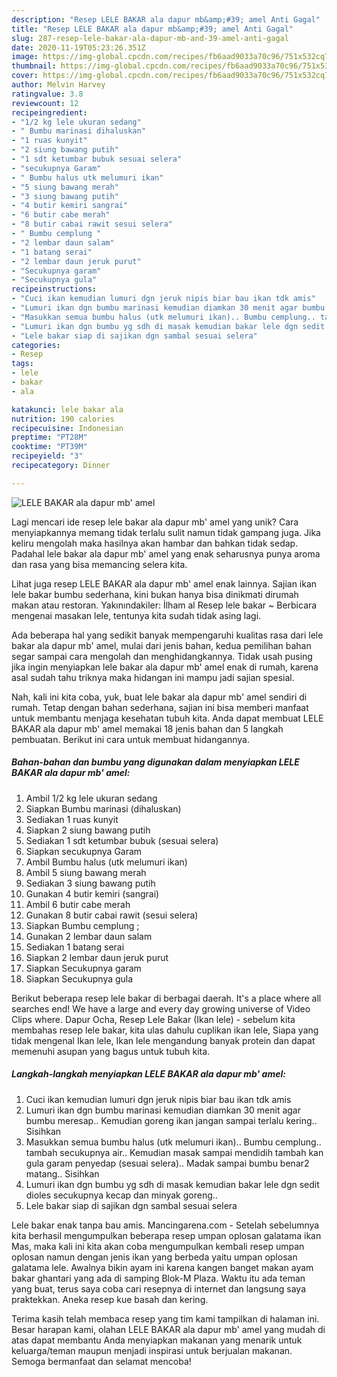 ```yaml
---
description: "Resep LELE BAKAR ala dapur mb&amp;#39; amel Anti Gagal"
title: "Resep LELE BAKAR ala dapur mb&amp;#39; amel Anti Gagal"
slug: 287-resep-lele-bakar-ala-dapur-mb-and-39-amel-anti-gagal
date: 2020-11-19T05:23:26.351Z
image: https://img-global.cpcdn.com/recipes/fb6aad9033a70c96/751x532cq70/lele-bakar-ala-dapur-mb-amel-foto-resep-utama.jpg
thumbnail: https://img-global.cpcdn.com/recipes/fb6aad9033a70c96/751x532cq70/lele-bakar-ala-dapur-mb-amel-foto-resep-utama.jpg
cover: https://img-global.cpcdn.com/recipes/fb6aad9033a70c96/751x532cq70/lele-bakar-ala-dapur-mb-amel-foto-resep-utama.jpg
author: Melvin Harvey
ratingvalue: 3.8
reviewcount: 12
recipeingredient:
- "1/2 kg lele ukuran sedang"
- " Bumbu marinasi dihaluskan"
- "1 ruas kunyit"
- "2 siung bawang putih"
- "1 sdt ketumbar bubuk sesuai selera"
- "secukupnya Garam"
- " Bumbu halus utk melumuri ikan"
- "5 siung bawang merah"
- "3 siung bawang putih"
- "4 butir kemiri sangrai"
- "6 butir cabe merah"
- "8 butir cabai rawit sesui selera"
- " Bumbu cemplung "
- "2 lembar daun salam"
- "1 batang serai"
- "2 lembar daun jeruk purut"
- "Secukupnya garam"
- "Secukupnya gula"
recipeinstructions:
- "Cuci ikan kemudian lumuri dgn jeruk nipis biar bau ikan tdk amis"
- "Lumuri ikan dgn bumbu marinasi kemudian diamkan 30 menit agar bumbu meresap.. Kemudian goreng ikan jangan sampai terlalu kering.. Sisihkan"
- "Masukkan semua bumbu halus (utk melumuri ikan).. Bumbu cemplung.. tambah secukupnya air.. Kemudian masak sampai mendidih tambah kan gula garam penyedap (sesuai selera).. Madak sampai bumbu benar2 matang.. Sisihkan"
- "Lumuri ikan dgn bumbu yg sdh di masak kemudian bakar lele dgn sedit dioles secukupnya kecap dan minyak goreng.."
- "Lele bakar siap di sajikan dgn sambal sesuai selera"
categories:
- Resep
tags:
- lele
- bakar
- ala

katakunci: lele bakar ala 
nutrition: 190 calories
recipecuisine: Indonesian
preptime: "PT28M"
cooktime: "PT39M"
recipeyield: "3"
recipecategory: Dinner

---
```



![LELE BAKAR ala dapur mb&#39; amel](https://img-global.cpcdn.com/recipes/fb6aad9033a70c96/751x532cq70/lele-bakar-ala-dapur-mb-amel-foto-resep-utama.jpg)

Lagi mencari ide resep lele bakar ala dapur mb&#39; amel yang unik? Cara menyiapkannya memang tidak terlalu sulit namun tidak gampang juga. Jika keliru mengolah maka hasilnya akan hambar dan bahkan tidak sedap. Padahal lele bakar ala dapur mb&#39; amel yang enak seharusnya punya aroma dan rasa yang bisa memancing selera kita.

Lihat juga resep LELE BAKAR ala dapur mb&#39; amel enak lainnya. Sajian ikan lele bakar bumbu sederhana, kini bukan hanya bisa dinikmati dirumah makan atau restoran. Yakınındakiler: İlham al Resep lele bakar ~ Berbicara mengenai masakan lele, tentunya kita sudah tidak asing lagi.

Ada beberapa hal yang sedikit banyak mempengaruhi kualitas rasa dari lele bakar ala dapur mb&#39; amel, mulai dari jenis bahan, kedua pemilihan bahan segar sampai cara mengolah dan menghidangkannya. Tidak usah pusing jika ingin menyiapkan lele bakar ala dapur mb&#39; amel enak di rumah, karena asal sudah tahu triknya maka hidangan ini mampu jadi sajian spesial.


Nah, kali ini kita coba, yuk, buat lele bakar ala dapur mb&#39; amel sendiri di rumah. Tetap dengan bahan sederhana, sajian ini bisa memberi manfaat untuk membantu menjaga kesehatan tubuh kita. Anda dapat membuat LELE BAKAR ala dapur mb&#39; amel memakai 18 jenis bahan dan 5 langkah pembuatan. Berikut ini cara untuk membuat hidangannya.

<!--inarticleads1-->

##### Bahan-bahan dan bumbu yang digunakan dalam menyiapkan LELE BAKAR ala dapur mb&#39; amel:

1. Ambil 1/2 kg lele ukuran sedang
1. Siapkan  Bumbu marinasi (dihaluskan)
1. Sediakan 1 ruas kunyit
1. Siapkan 2 siung bawang putih
1. Sediakan 1 sdt ketumbar bubuk (sesuai selera)
1. Siapkan secukupnya Garam
1. Ambil  Bumbu halus (utk melumuri ikan)
1. Ambil 5 siung bawang merah
1. Sediakan 3 siung bawang putih
1. Gunakan 4 butir kemiri (sangrai)
1. Ambil 6 butir cabe merah
1. Gunakan 8 butir cabai rawit (sesui selera)
1. Siapkan  Bumbu cemplung ;
1. Gunakan 2 lembar daun salam
1. Sediakan 1 batang serai
1. Siapkan 2 lembar daun jeruk purut
1. Siapkan Secukupnya garam
1. Siapkan Secukupnya gula


Berikut beberapa resep lele bakar di berbagai daerah. It&#39;s a place where all searches end! We have a large and every day growing universe of Video Clips where. Dapur Ocha, Resep Lele Bakar (Ikan lele) - sebelum kita membahas resep lele bakar, kita ulas dahulu cuplikan ikan lele, Siapa yang tidak mengenal Ikan lele, Ikan lele mengandung banyak protein dan dapat memenuhi asupan yang bagus untuk tubuh kita. 

<!--inarticleads2-->

##### Langkah-langkah menyiapkan LELE BAKAR ala dapur mb&#39; amel:

1. Cuci ikan kemudian lumuri dgn jeruk nipis biar bau ikan tdk amis
1. Lumuri ikan dgn bumbu marinasi kemudian diamkan 30 menit agar bumbu meresap.. Kemudian goreng ikan jangan sampai terlalu kering.. Sisihkan
1. Masukkan semua bumbu halus (utk melumuri ikan).. Bumbu cemplung.. tambah secukupnya air.. Kemudian masak sampai mendidih tambah kan gula garam penyedap (sesuai selera).. Madak sampai bumbu benar2 matang.. Sisihkan
1. Lumuri ikan dgn bumbu yg sdh di masak kemudian bakar lele dgn sedit dioles secukupnya kecap dan minyak goreng..
1. Lele bakar siap di sajikan dgn sambal sesuai selera


Lele bakar enak tanpa bau amis. Mancingarena.com - Setelah sebelumnya kita berhasil mengumpulkan beberapa resep umpan oplosan galatama ikan Mas, maka kali ini kita akan coba mengumpulkan kembali resep umpan oplosan namun dengan jenis ikan yang berbeda yaitu umpan oplosan galatama lele. Awalnya bikin ayam ini karena kangen banget makan ayam bakar ghantari yang ada di samping Blok-M Plaza. Waktu itu ada teman yang buat, terus saya coba cari resepnya di internet dan langsung saya praktekkan. Aneka resep kue basah dan kering. 

Terima kasih telah membaca resep yang tim kami tampilkan di halaman ini. Besar harapan kami, olahan LELE BAKAR ala dapur mb&#39; amel yang mudah di atas dapat membantu Anda menyiapkan makanan yang menarik untuk keluarga/teman maupun menjadi inspirasi untuk berjualan makanan. Semoga bermanfaat dan selamat mencoba!
